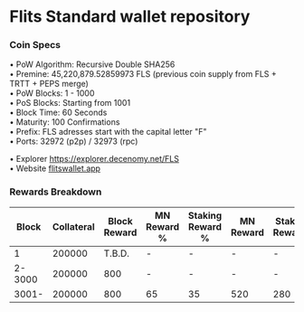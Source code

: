 Flits Standard wallet repository
=====================================

### Coin Specs

• PoW Algorithm: Recursive Double SHA256  
• Premine: 45,220,879.52859973 FLS (previous coin supply from FLS + TRTT + PEPS merge)  
• PoW Blocks: 1 - 1000  
• PoS Blocks: Starting from 1001  
• Block Time: 60 Seconds  
• Maturity: 100 Confirmations  
• Prefix: FLS adresses start with the capital letter "F"  
• Ports: 32972 (p2p) / 32973 (rpc)  

• Explorer https://explorer.decenomy.net/FLS  
• Website [flitswallet.app](https://flitswallet.app/)  

### Rewards Breakdown
| Block  | Collateral | Block Reward | MN Reward % | Staking Reward % | MN Reward | Staker Reward |
|--------|------------|--------------|-------------|------------------|-----------|---------------|
| 1      | 200000     | T.B.D.       | -           | -                | -         | -             |
| 2-3000 | 200000     | 800          | -           | -                | -         | -             |
| 3001-  | 200000     | 800          | 65          | 35               | 520       | 280           |